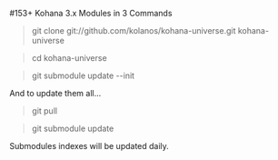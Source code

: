 #153+ Kohana 3.x Modules in 3 Commands

> git clone git://github.com/kolanos/kohana-universe.git kohana-universe

> cd kohana-universe

> git submodule update --init

And to update them all...

> git pull

> git submodule update

Submodules indexes will be updated daily.
